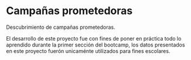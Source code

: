 # Campañas prometedoras
Descubrimiento de campañas prometedoras.

El desarrollo de este proyecto fue con fines de poner en práctica todo lo aprendido durante la primer sección del bootcamp, los datos presentados en este proyecto fuerón unicaménte utilizados para fines escolares.
